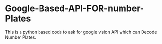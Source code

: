 # Google-Based-API-FOR-number-Plates
This is a python based code to ask for google vision API which can Decode Number Plates.
